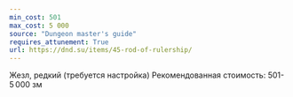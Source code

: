 ```yaml
---
min_cost: 501
max_cost: 5 000
source: "Dungeon master's guide"
requires_attunement: True
url: https://dnd.su/items/45-rod-of-rulership/
---
```


Жезл, редкий (требуется настройка)
Рекомендованная стоимость: 501-5 000 зм